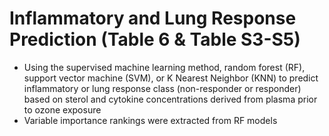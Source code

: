 # Inflammatory and Lung Response Prediction (Table 6 & Table S3-S5)
- Using the supervised machine learning method, random forest (RF), support vector machine (SVM), or K Nearest Neighbor (KNN) to predict inflammatory or lung response class (non-responder or responder) based on sterol and cytokine concentrations derived from plasma prior to ozone exposure
- Variable importance rankings were extracted from RF models
